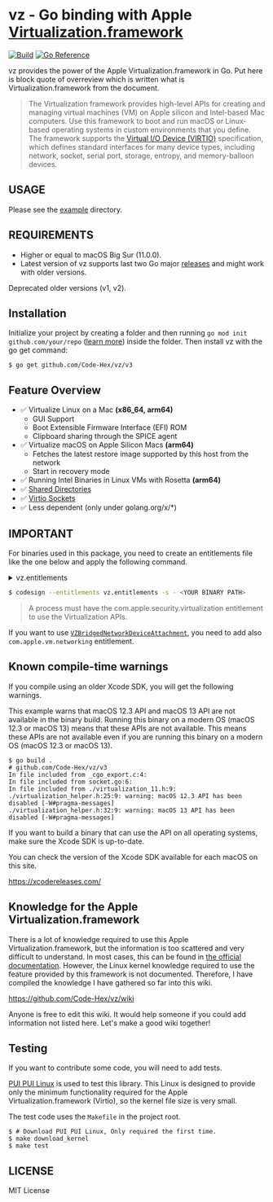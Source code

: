 vz - Go binding with Apple [Virtualization.framework](https://developer.apple.com/documentation/virtualization?language=objc)
=======

[![Build](https://github.com/Code-Hex/vz/actions/workflows/compile.yml/badge.svg)](https://github.com/Code-Hex/vz/actions/workflows/compile.yml) [![Go Reference](https://pkg.go.dev/badge/github.com/Code-Hex/vz/v3.svg)](https://pkg.go.dev/github.com/Code-Hex/vz/v3)

vz provides the power of the Apple Virtualization.framework in Go. Put here is block quote of overreview which is written what is Virtualization.framework from the document.

> The Virtualization framework provides high-level APIs for creating and managing virtual machines (VM) on Apple silicon and Intel-based Mac computers. Use this framework to boot and run macOS or Linux-based operating systems in custom environments that you define. The framework supports the [Virtual I/O Device (VIRTIO)](https://docs.oasis-open.org/virtio/virtio/v1.1/csprd01/virtio-v1.1-csprd01.html) specification, which defines standard interfaces for many device types, including network, socket, serial port, storage, entropy, and memory-balloon devices.

## USAGE

Please see the [example](https://github.com/Code-Hex/vz/tree/main/example) directory.

## REQUIREMENTS

- Higher or equal to macOS Big Sur (11.0.0).
- Latest version of vz supports last two Go major [releases](https://go.dev/doc/devel/release) and might work with older versions.

Deprecated older versions (v1, v2).

## Installation

Initialize your project by creating a folder and then running `go mod init github.com/your/repo` ([learn more](https://go.dev/blog/using-go-modules)) inside the folder. Then install vz with the go get command:

```
$ go get github.com/Code-Hex/vz/v3
```

## Feature Overview

- ✅ Virtualize Linux on a Mac **(x86_64, arm64)**
  - GUI Support
  - Boot Extensible Firmware Interface (EFI) ROM
  - Clipboard sharing through the SPICE agent
- ✅ Virtualize macOS on Apple Silicon Macs **(arm64)**
    - Fetches the latest restore image supported by this host from the network
  - Start in recovery mode
- ✅ Running Intel Binaries in Linux VMs with Rosetta **(arm64)**
- ✅ [Shared Directories](https://github.com/Code-Hex/vz/wiki/Shared-Directories)
- ✅ [Virtio Sockets](https://github.com/Code-Hex/vz/wiki/Sockets)
- ✅ Less dependent (only under golang.org/x/*)

## IMPORTANT

For binaries used in this package, you need to create an entitlements file like the one below and apply the following command.

<details>
<summary>vz.entitlements</summary>

```
<?xml version="1.0" encoding="UTF-8"?>
<!DOCTYPE plist PUBLIC "-//Apple//DTD PLIST 1.0//EN" "http://www.apple.com/DTDs/PropertyList-1.0.dtd">
<plist version="1.0">
<dict>
	<key>com.apple.security.virtualization</key>
	<true/>
</dict>
</plist>
```

</details>

```sh
$ codesign --entitlements vz.entitlements -s - <YOUR BINARY PATH>
```

> A process must have the com.apple.security.virtualization entitlement to use the Virtualization APIs.

If you want to use [`VZBridgedNetworkDeviceAttachment`](https://developer.apple.com/documentation/virtualization/vzbridgednetworkdeviceattachment?language=objc), you need to add also `com.apple.vm.networking` entitlement.

## Known compile-time warnings

If you compile using an older Xcode SDK, you will get the following warnings.

This example warns that macOS 12.3 API and macOS 13 API are not available in the binary build. Running this binary on a modern OS (macOS 12.3 or macOS 13) means that these APIs are not available. This means these APIs are not available even if you are running this binary on a modern OS (macOS 12.3 or macOS 13). 

```
$ go build .
# github.com/Code-Hex/vz/v3
In file included from _cgo_export.c:4:
In file included from socket.go:6:
In file included from ./virtualization_11.h:9:
./virtualization_helper.h:25:9: warning: macOS 12.3 API has been disabled [-W#pragma-messages]
./virtualization_helper.h:32:9: warning: macOS 13 API has been disabled [-W#pragma-messages]
```

If you want to build a binary that can use the API on all operating systems, make sure the Xcode SDK is up-to-date.

You can check the version of the Xcode SDK available for each macOS on this site.

https://xcodereleases.com/

## Knowledge for the Apple Virtualization.framework

There is a lot of knowledge required to use this Apple Virtualization.framework, but the information is too scattered and very difficult to understand. In most cases, this can be found in [the official documentation](https://developer.apple.com/documentation/virtualization?language=objc). However, the Linux kernel knowledge required to use the feature provided by this framework is not documented. Therefore, I have compiled the knowledge I have gathered so far into this wiki.

https://github.com/Code-Hex/vz/wiki

Anyone is free to edit this wiki. It would help someone if you could add information not listed here. Let's make a good wiki together!

## Testing

If you want to contribute some code, you will need to add tests.

[PUI PUI Linux](https://github.com/Code-Hex/puipui-linux) is used to test this library. This Linux is designed to provide only the minimum functionality required for the Apple Virtualization.framework (Virtio), so the kernel file size is very small.

The test code uses the `Makefile` in the project root.

```
$ # Download PUI PUI Linux, Only required the first time.
$ make download_kernel
$ make test
```

## LICENSE

MIT License
